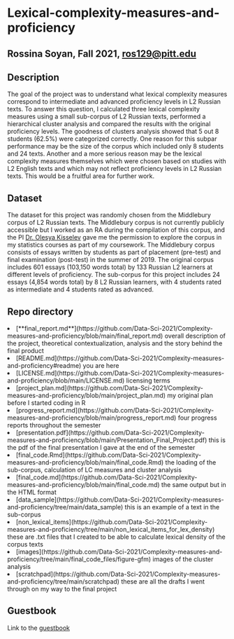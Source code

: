 # Lexical-complexity-measures-and-proficiency

## Rossina Soyan, Fall 2021, ros129@pitt.edu

## Description
The goal of the project was to understand what lexical complexity measures correspond to intermediate and advanced proficiency levels in L2 Russian texts. To answer this question, I calculated three lexical complexity measures using a small sub-corpus of L2 Russian texts, performed a hierarchical cluster analysis and compared the results with the original proficiency levels. The goodness of clusters analysis showed that 5 out 8 students (62.5%) were categorized correctly. One reason for this subpar performance may be the size of the corpus which included only 8 students and 24 texts. Another and a more serious reason may be the lexical complexity measures themselves which were chosen based on studies with L2 English texts and which may not reflect proficiency levels in L2 Russian texts. This would be a fruitful area for further work.  

## Dataset
The dataset for this project was randomly chosen from the Middlebury corpus of L2 Russian texts. The Middlebury corpus is not currently publicly accessible but I worked as an RA during the compilation of this corpus, and the PI [Dr. Olesya Kisselev](https://utsa.academia.edu/OlesyaKisselev) gave me the permission to explore the corpus in my statistics courses as part of my coursework. The Middlebury corpus consists of essays written by students as part of placement (pre-test) and final examination (post-test) in the summer of 2019. The original corpus includes 601 essays (103,150 words total) by 133 Russian L2 learners at different levels of proficiency. The sub-corpus for this project includes 24 essays (4,854 words total) by 8 L2 Russian learners, with 4 students rated as intermediate and 4 students rated as advanced.

## Repo directory
<li type=disc> [**final_report.md**](https://github.com/Data-Sci-2021/Complexity-measures-and-proficiency/blob/main/final_report.md) overall description of the project, theoretical contextualization, analysis and the story behind the final product

<li type=disc> [README.md](https://github.com/Data-Sci-2021/Complexity-measures-and-proficiency#readme) you are here

<li type=disc> [LICENSE.md](https://github.com/Data-Sci-2021/Complexity-measures-and-proficiency/blob/main/LICENSE.md) licensing terms

<li type=disc> [project_plan.md](https://github.com/Data-Sci-2021/Complexity-measures-and-proficiency/blob/main/project_plan.md) my original plan before I started coding in R

<li type=disc> [progress_report.md](https://github.com/Data-Sci-2021/Complexity-measures-and-proficiency/blob/main/progress_report.md) four progress reports throughout the semester

<li type=disc> [presentation.pdf](https://github.com/Data-Sci-2021/Complexity-measures-and-proficiency/blob/main/Presentation_Final_Project.pdf) this is the pdf of the final presentation I gave at the end of the semester

<li type=disc> [final_code.Rmd](https://github.com/Data-Sci-2021/Complexity-measures-and-proficiency/blob/main/final_code.Rmd) the loading of the sub-corpus, calculation of LC measures and cluster analysis

<li type=disc> [final_code.md](https://github.com/Data-Sci-2021/Complexity-measures-and-proficiency/blob/main/final_code.md) the same output but in the HTML format

<li type=disc> [data_sample](https://github.com/Data-Sci-2021/Complexity-measures-and-proficiency/tree/main/data_sample) this is an example of a text in the sub-corpus

<li type=disc> [non_lexical_items](https://github.com/Data-Sci-2021/Complexity-measures-and-proficiency/tree/main/non_lexical_items_for_lex_density) these are .txt files that I created to be able to calculate lexical density of the corpus texts

<li type=disc> [images](https://github.com/Data-Sci-2021/Complexity-measures-and-proficiency/tree/main/final_code_files/figure-gfm) images of the cluster analysis

<li type=disc> [scratchpad](https://github.com/Data-Sci-2021/Complexity-measures-and-proficiency/tree/main/scratchpad) these are all the drafts I went through on my way to the final project


## Guestbook	
Link to the [guestbook](https://github.com/Data-Sci-2021/Class-Lounge/blob/main/guestbooks/guestbook_Rossina.md)

